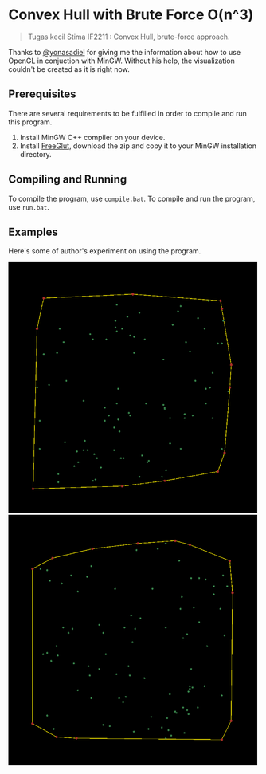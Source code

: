 # Convex Hull with Brute Force O(n^3)
> Tugas kecil Stima IF2211 : Convex Hull, brute-force approach.

Thanks to [@yonasadiel](https://github.com/yonasadiel) for giving me the information about how to use OpenGL in conjuction with MinGW. Without his help, the visualization couldn't be created as it is right now.

## Prerequisites
There are several requirements to be fulfilled in order to compile and run this program.
1. Install MinGW C++ compiler on your device.
2. Install [FreeGlut](http://freeglut.sourceforge.net/), download the zip and copy it to your MinGW installation directory.

## Compiling and Running

To compile the program, use `compile.bat`.
To compile and run the program, use `run.bat`.

## Examples

Here's some of author's experiment on using the program.
<div>
    <img src="./screenshots/visualization/n_100.png" width="500">
    <img src="./screenshots/visualization/n_100_2.png" width="500">
</div>
